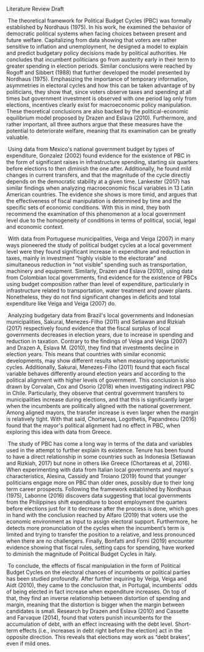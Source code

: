 Literature Review Draft

​	The theoretical framework for Political Budget Cycles (PBC) was formally established by Nordhaus (1975). In his work, he examined the behavior of democratic political systems when facing choices between present and future welfare. Capitalizing from data showing that voters are rather sensitive to inflation and unemployment, he designed a model to explain and predict budgetary policy decisions made by political authorities. He concludes that incumbent politicians go from austerity early in their term to greater spending in election periods. Similar conclusions were reached by Rogoff and Sibbert (1988) that further developed the model presented by Nordhaus (1975). Emphasizing the importance of temporary information, asymmetries in electoral cycles and how this can be taken advantage of by politicians, they show that, since voters observe taxes and spending at all times but government investment is observed with one period lag only from elections, incentives clearly exist for macroeconomic policy manipulation. These theoretical conclusions are also backed by the political-economic equilibrium model proposed by Drazen and Eslava (2010). Furthermore, and rather important, all three authors argue that these measures have the potential to deteriorate welfare, meaning that its examination can be greatly valuable. 

 

​      Using data from Mexico's national government budget by types of expenditure, Gonzalez (2002) found evidence for the existence of PBC in the form of significant raises in infrastructure spending, starting six quarters before elections to then diminish the one after. Additionally, he found mild changes in current transfers, and that the magnitude of the cycle directly depends on the democratic stability at a given time. Lankester (2017) has similar findings when analyzing macroeconomic fiscal variables in 13 Latin American countries. The evidence she shows is more timid, and argues that the effectiveness of fiscal manipulation is determined by time and the specific sets of economic conditions. With this in mind, they both recommend the examination of this phenomenon at a local government level due to the homogeneity of conditions in terms of political, social, legal and economic context. 

 

​      With data from Portuguese municipalities, Veiga and Veiga (2007) in many ways pioneered the study of political budget cycles at a local government level were they found significant increase in expenditure and reduction in taxes, mainly in investment “highly visible to the electorate” and simultaneous reduction in “not visible” spending such as transportation, machinery and equipment. Similarly, Drazen and Eslava (2010), using data from Colombian local governments, find evidence for the existence of PBCs using budget composition rather than level of expenditure, particularly in infrastructure related to transportation, water treatment and power plants. Nonetheless, they do not find significant changes in deficits and total expenditure like Veiga and Veiga (2007) do.

 

​      Analyzing budgetary data from Brazil's local governments and Indonesian municipalities, Sakurai, Menezes-Filho (2011) and Setiawan and Rizkiah (2017) respectively found evidence that the fiscal surplus of local governments decreases in election years, due to increase in spending and reduction in taxation. Contrary to the findings of Veiga and Veiga (2007) and Drazen A, Eslava M. (2010), they find that investments decline in election years. This means that countries with similar economic developments, may show different results when measuring opportunistic cycles. Additionally, Sakurai, Menezes-Filho (2011) found that each fiscal variable behaves differently around election years and according to the political alignment with higher levels of government. This conclusion is also drawn by Corvalan, Cox and Osorio (2018) when investigating indirect PBC in Chile. Particularly, they observe that central government transfers to municipalities increase during elections, and that this is significantly larger when the incumbents are politically aligned with the national government. Among aligned mayors, the transfer increase is even larger when the margin is relatively tight. With that said, Chortareas, Logothetis, Papandreou (2016) found that the mayor's political alignment had no effect in PBC, when exploring this idea with data from Greece.

 

​      The study of PBC has come a long way in terms of the data and variables used in the attempt to further explain its existence. Tenure has been found to have a direct relationship in some countries such as Indonesia (Setiawan and Rizkiah, 2017) but none in others like Greece (Chortareas et al, 2016). When experimenting with data from Italian local governments and mayor´s characteristics, Alesina, Cassidy and Troiano (2019) found that younger politicians engage more on PBC than older ones, possibly due to their long term career prospects. Following the framework established by Nordhaus (1975), Labonne (2016) discovers data suggesting that local governments from the Philippines shift expenditure to boost employment the quarters before elections just for it to decrease after the process is done, which goes in hand with the conclusion reached by Alfaro (2019) that voters use the economic environment as input to assign electoral support. Furthermore, he detects more pronunciation of the cycles when the incumbent’s term is limited and trying to transfer the position to a relative, and less pronounced when there are no challengers. Finally, Bonfatti and Forni (2019) encounter evidence showing that fiscal rules, setting caps for spending, have worked to diminish the magnitude of Political Budget Cycles in Italy. 

 

​      To conclude, the effects of fiscal manipulation in the form of Political Budget Cycles on the electoral chances of incumbents or political parties has been studied profoundly. After further inquiring by Veiga, Veiga and Aidt (2010), they came to the conclusion that, in Portugal, incumbents´ odds of being elected in fact increase when expenditure increases. On top of that, they find an inverse relationship between distortion of spending and margin, meaning that the distortion is bigger when the margin between candidates is small. Research by Drazen and Eslava (2010) and Cassette and Farvaque (2014), found that voters punish incumbents for the accumulation of debt, with an effect increasing with the debt level. Short-term effects (i.e., increases in debt right before the election) act in the opposite direction. This reveals that elections may work as “debt brakes”, even if mild ones. 